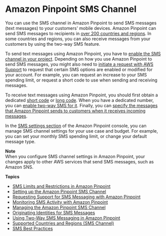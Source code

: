 # Amazon Pinpoint SMS Channel<a name="channels-sms"></a>

You can use the SMS channel in Amazon Pinpoint to send SMS messages \(text messages\) to your customers' mobile devices\. Amazon Pinpoint can send SMS messages to recipients in [over 200 countries and regions](channels-sms-countries.md)\. In some countries and regions, you can also receive messages from your customers by using the two\-way SMS feature\.

To send text messages using Amazon Pinpoint, you have to [enable the SMS channel in your project](channels-sms-setup.md)\. Depending on how you use Amazon Pinpoint to send SMS messages, you might also need to [initiate a request with AWS Support](channels-sms-awssupport.md) to request that certain SMS options are enabled or modified for your account\. For example, you can request an increase to your SMS spending limit, or request a short code to use when sending and receiving messages\.

To receive text messages using Amazon Pinpoint, you should first obtain a dedicated [short code](channels-sms-awssupport-short-code.md) or [long code](channels-sms-awssupport-long-code.md)\. When you have a dedicated number, you can [enable two\-way SMS for it](channels-sms-two-way.md)\. Finally, you can [specify the messages that Amazon Pinpoint sends to customers when it receives incoming messages](settings-sms.md)\. 

In the [SMS settings section](settings-sms.md) of the Amazon Pinpoint console, you can manage SMS channel settings for your use case and budget\. For example, you can set your monthly SMS spending limit, or change your default message type\.

**Note**  
When you configure SMS channel settings in Amazon Pinpoint, your changes apply to other AWS services that send SMS messages, such as Amazon SNS\.

**Topics**
+ [SMS Limits and Restrictions in Amazon Pinpoint](channels-sms-limitations.md)
+ [Setting up the Amazon Pinpoint SMS Channel](channels-sms-setup.md)
+ [Requesting Support for SMS Messaging with Amazon Pinpoint](channels-sms-awssupport.md)
+ [Monitoring SMS Activity with Amazon Pinpoint](channels-sms-monitor.md)
+ [Managing the Amazon Pinpoint SMS Channel](channels-sms-manage.md)
+ [Originating Identities for SMS Messages](channels-sms-originating-identities.md)
+ [Using Two\-Way SMS Messaging in Amazon Pinpoint](channels-sms-two-way.md)
+ [Supported Countries and Regions \(SMS Channel\)](channels-sms-countries.md)
+ [SMS Best Practices](channels-sms-best-practices.md)
